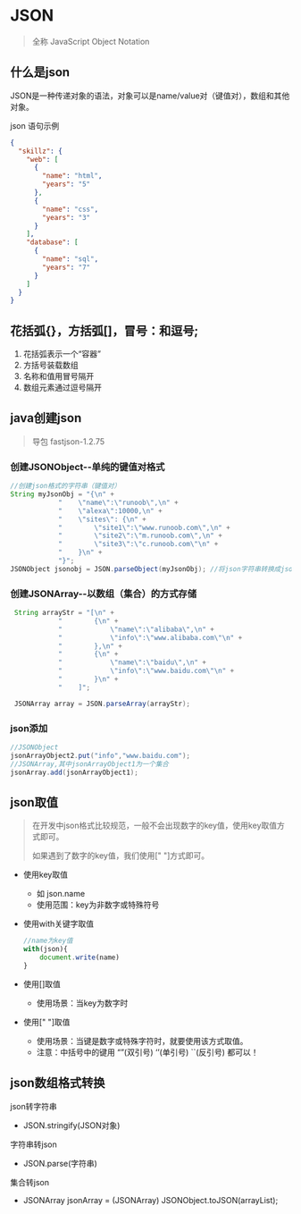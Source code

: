 # JSON

> 全称 JavaScript Object Notation

## 什么是json

JSON是一种传递对象的语法，对象可以是name/value对（键值对），数组和其他对象。

json 语句示例

```json
{
  "skillz": {
    "web": [ 
      {
        "name": "html",
        "years": "5"
      },
      {
        "name": "css",
        "years": "3" 
      }
    ],
    "database": [
      {
        "name": "sql",
        "years": "7" 
      }
    ]
  }
}
```

## 花括弧{}，方括弧[]，冒号：和逗号;

1. 花括弧表示一个“容器”
2. 方括号装载数组
3. 名称和值用冒号隔开
4. 数组元素通过逗号隔开

## java创建json
> 导包 fastjson-1.2.75

### 创建JSONObject--单纯的键值对格式

```java
//创建json格式的字符串（键值对） 
String myJsonObj = "{\n" +
            "    \"name\":\"runoob\",\n" +
            "    \"alexa\":10000,\n" +
            "    \"sites\": {\n" +
            "        \"site1\":\"www.runoob.com\",\n" +
            "        \"site2\":\"m.runoob.com\",\n" +
            "        \"site3\":\"c.runoob.com\"\n" +
            "    }\n" +
            "}";
JSONObject jsonobj = JSON.parseObject(myJsonObj); //将json字符串转换成jsonObject对象
```

### 创建JSONArray--以数组（集合）的方式存储

```java
 String arrayStr = "[\n" +
            "        {\n" +
            "            \"name\":\"alibaba\",\n" +
            "            \"info\":\"www.alibaba.com\"\n" +
            "        },\n" +
            "        {\n" +
            "            \"name\":\"baidu\",\n" +
            "            \"info\":\"www.baidu.com\"\n" +
            "        }\n" +
            "    ]";

 JSONArray array = JSON.parseArray(arrayStr);
```

### json添加

```java
//JSONObject
jsonArrayObject2.put("info","www.baidu.com");
//JSONArray,其中jsonArrayObject1为一个集合
jsonArray.add(jsonArrayObject1);
```

## json取值
> 在开发中json格式比较规范，一般不会出现数字的key值，使用key取值方式即可。
>
> 如果遇到了数字的key值，我们使用[" "]方式即可。

- 使用key取值

    - 如 json.name
    - 使用范围：key为非数字或特殊符号

- 使用with关键字取值

  ```javascript
  //name为key值
  with(json){
      document.write(name)
  }
  ```

- 使用[\]取值

    - 使用场景：当key为数字时

- 使用[" "\]取值

    - 使用场景：当键是数字或特殊字符时，就要使用该方式取值。
    - 注意：中括号中的键用 “”(双引号) ‘’(单引号) ``(反引号) 都可以！

## json数组格式转换

json转字符串

- JSON.stringify(JSON对象)

字符串转json

- JSON.parse(字符串)

集合转json

- JSONArray jsonArray = (JSONArray) JSONObject.toJSON(arrayList);

